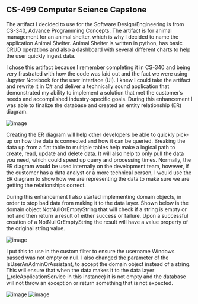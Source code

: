 ## CS-499 Computer Science Capstone

The artifact I decided to use for the Software Design/Engineering is from CS-340, Advance Programming Concepts.  The artifact is for animal management for an animal shelter, which is why I decided to name the application Animal Shelter.  Animal Shelter is written in python, has basic CRUD operations and also a dashboard with several different charts to help the user quickly ingest data.  

I chose this artifact because I remember completing it in CS-340 and being very frustrated with how the code was laid out and the fact we were using Jupyter Notebook for the user interface (UI).  I knew I could take the artifact and rewrite it in C# and deliver a technically sound application that demonstrated my ability to implement a solution that met the customer’s needs and accomplished industry-specific goals. During this enhancement I was able to finalize the database and created an entity relationship (ER) diagram.

![image](https://user-images.githubusercontent.com/30158121/154820537-606618ca-46d4-47be-94fd-afcc9d2421ea.png)

Creating the ER diagram will help other developers be able to quickly pick-up on how the data is connected and how it can be queried.  Breaking the data up from a flat table to multiple tables help make a logical path to create, read, update and delete data.  It will also help to only pull the data you need, which could speed up query and processing times.  Normally, the ER diagram would be used internally on the development team, however, if the customer has a data analyst or a more technical person, I would use the ER diagram to show how we are representing the data to make sure we are getting the relationships correct. 

During this enhancement I also started implementing domain objects, in order to stop bad data from making it to the data layer.  Shown below is the domain object NotNullOrEmptyString that will check if a string is empty or not and then return a result of either success or failure.  Upon a successful creation of a NotNullOrEmptyString the result will have a value property of the original string value. 

![image](https://github.com/jcarter0149/jcarter0149.github.io/blob/gh-pages/images/DomainClass.png?raw=true)

I put this to use in the custom filter to ensure the username Windows passed was not empty or null.  I also changed the parameter of the IsUserAnAdminOrAssistant, to accept the domain object instead of a string. This will ensure that when the data makes it to the data layer (_roleApplicationService in this instance) it is not empty and the database will not throw an exception or return something that is not expected. 

![image](https://github.com/jcarter0149/jcarter0149.github.io/blob/gh-pages/images/PassingDomainObject.png?raw=true)
![image](https://github.com/jcarter0149/jcarter0149.github.io/blob/gh-pages/images/CreatingDomainObject.png?raw=true)
